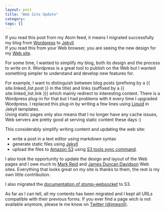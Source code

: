 ```yaml
---
layout: post
title: "Web Site Update"
category: 
tags: []
---
```


If you read this post from my Atom feed, it means I migrated successfully my blog from [Wordpress][wp] to [Jekyll][jekyll].  
If you read this from your Web browser, you are seeing the new design for my [Web site][jmesnil].

For some time, I wanted to simplify my blog, both its design and the process to write on it.
Wordpress is a great tool to publish on the Web but I wanted something simpler to understand and develop new features for.

For example, I want to distinguish between blog posts (prefixing by a {{ site.linked_list.post }} in the title) and links (suffixed by a {{ site.linked_list.link }}) which mainly redirect to interesting content.
There is a Wordpress plug-in for that but I had problems with it every time I upgraded Wordpress. I replaced this plug-in by writing a few lines using [Liquid][liquid] in Jekyll templates.  
Using static pages only also means that I no longer have any cache issues, Web servers are pretty good at serving static content these days :)

This considerably simplify writing content and updating the web site:

* write a post in a text editor using markdown syntax
* generate static files using [Jekyll][jekyll]
* upload the files to [Amazon S3][s3] using [S3 tools sync command][s3tools].

I also took the opportunity to update the design and layout of the Web pages and I owe much to [Mark Reid][mreid] and [James Duncan Davidson][dd] Web sites. Everything that looks great on my site is thanks to them, the rest is my own little contribution.

I also migrated the [documentation of stomp-websocket][stomp-websocket] to S3.

As far as I can tell, all my contents has been migrated and I kept all URLs compatible with their previous forms.
If you ever find a page wich is not available anymore, please le me know on [Twitter (@jmesnil)][twitter].

[jmesnil]: http://jmesnil.net/
[mreid]: http://mark.reid.name/
[dd]: http://duncandavidson.com/
[liquid]: https://github.com/shopify/liquid/wiki/liquid-for-designers
[wp]: http://wordpress.org/
[jekyll]: http://jekyllrb.com
[jb]: http://jekyllbootstrap.com/
[s3tools]: http://s3tools.org/s3cmd-sync
[s3]: http://aws.amazon.com/s3/
[twitter]: https://twitter.com/jmesnil
[stomp-websocket]: http://jmesnil.net/stomp-websocket/doc/